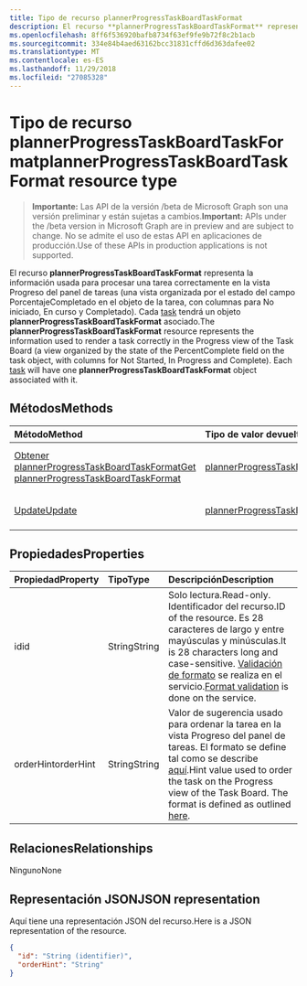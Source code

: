```yaml
---
title: Tipo de recurso plannerProgressTaskBoardTaskFormat
description: El recurso **plannerProgressTaskBoardTaskFormat** representa la información usada para procesar una tarea correctamente en la vista Progreso del panel de tareas (una vista organizada por el estado del campo PorcentajeCompletado en el objeto de la tarea, con columnas para No iniciado, En curso y Completado). Cada task tendrá un objeto **plannerProgressTaskBoardTaskFormat** asociado.
ms.openlocfilehash: 8ff6f536920bafb8734f63ef9fe9b72f8c2b1acb
ms.sourcegitcommit: 334e84b4aed63162bcc31831cffd6d363dafee02
ms.translationtype: MT
ms.contentlocale: es-ES
ms.lasthandoff: 11/29/2018
ms.locfileid: "27085328"
---
```

# <a name="plannerprogresstaskboardtaskformat-resource-type"></a><span data-ttu-id="d9b3d-104">Tipo de recurso plannerProgressTaskBoardTaskFormat</span><span class="sxs-lookup"><span data-stu-id="d9b3d-104">plannerProgressTaskBoardTaskFormat resource type</span></span>

> <span data-ttu-id="d9b3d-105">**Importante:** Las API de la versión /beta de Microsoft Graph son una versión preliminar y están sujetas a cambios.</span><span class="sxs-lookup"><span data-stu-id="d9b3d-105">**Important:** APIs under the /beta version in Microsoft Graph are in preview and are subject to change.</span></span> <span data-ttu-id="d9b3d-106">No se admite el uso de estas API en aplicaciones de producción.</span><span class="sxs-lookup"><span data-stu-id="d9b3d-106">Use of these APIs in production applications is not supported.</span></span>

<span data-ttu-id="d9b3d-p103">El recurso **plannerProgressTaskBoardTaskFormat** representa la información usada para procesar una tarea correctamente en la vista Progreso del panel de tareas (una vista organizada por el estado del campo PorcentajeCompletado en el objeto de la tarea, con columnas para No iniciado, En curso y Completado). Cada [task](plannertask.md) tendrá un objeto **plannerProgressTaskBoardTaskFormat** asociado.</span><span class="sxs-lookup"><span data-stu-id="d9b3d-p103">The **plannerProgressTaskBoardTaskFormat** resource represents the information used to render a task correctly in the Progress view of the Task Board (a view organized by the state of the PercentComplete field on the task object, with columns for Not Started, In Progress and Complete). Each [task](plannertask.md) will have one **plannerProgressTaskBoardTaskFormat** object associated with it.</span></span>


## <a name="methods"></a><span data-ttu-id="d9b3d-109">Métodos</span><span class="sxs-lookup"><span data-stu-id="d9b3d-109">Methods</span></span>

| <span data-ttu-id="d9b3d-110">Método</span><span class="sxs-lookup"><span data-stu-id="d9b3d-110">Method</span></span>           | <span data-ttu-id="d9b3d-111">Tipo de valor devuelto</span><span class="sxs-lookup"><span data-stu-id="d9b3d-111">Return Type</span></span>    |<span data-ttu-id="d9b3d-112">Descripción</span><span class="sxs-lookup"><span data-stu-id="d9b3d-112">Description</span></span>|
|:---------------|:--------|:----------|
|[<span data-ttu-id="d9b3d-113">Obtener plannerProgressTaskBoardTaskFormat</span><span class="sxs-lookup"><span data-stu-id="d9b3d-113">Get plannerProgressTaskBoardTaskFormat</span></span>](../api/plannerprogresstaskboardtaskformat-get.md) | [<span data-ttu-id="d9b3d-114">plannerProgressTaskBoardTaskFormat</span><span class="sxs-lookup"><span data-stu-id="d9b3d-114">plannerProgressTaskBoardTaskFormat</span></span>](plannerprogresstaskboardtaskformat.md) |<span data-ttu-id="d9b3d-115">Leer las propiedades y las relaciones del objeto **plannerProgressTaskBoardTaskFormat**.</span><span class="sxs-lookup"><span data-stu-id="d9b3d-115">Read properties and relationships of **plannerProgressTaskBoardTaskFormat** object.</span></span>|
|[<span data-ttu-id="d9b3d-116">Update</span><span class="sxs-lookup"><span data-stu-id="d9b3d-116">Update</span></span>](../api/plannerprogresstaskboardtaskformat-update.md) | [<span data-ttu-id="d9b3d-117">plannerProgressTaskBoardTaskFormat</span><span class="sxs-lookup"><span data-stu-id="d9b3d-117">plannerProgressTaskBoardTaskFormat</span></span>](plannerprogresstaskboardtaskformat.md)    |<span data-ttu-id="d9b3d-118">Actualizar el objeto **plannerProgressTaskBoardTaskFormat**.</span><span class="sxs-lookup"><span data-stu-id="d9b3d-118">Update **plannerProgressTaskBoardTaskFormat** object.</span></span> |

## <a name="properties"></a><span data-ttu-id="d9b3d-119">Propiedades</span><span class="sxs-lookup"><span data-stu-id="d9b3d-119">Properties</span></span>
| <span data-ttu-id="d9b3d-120">Propiedad</span><span class="sxs-lookup"><span data-stu-id="d9b3d-120">Property</span></span>     | <span data-ttu-id="d9b3d-121">Tipo</span><span class="sxs-lookup"><span data-stu-id="d9b3d-121">Type</span></span>   |<span data-ttu-id="d9b3d-122">Descripción</span><span class="sxs-lookup"><span data-stu-id="d9b3d-122">Description</span></span>|
|:---------------|:--------|:----------|
|<span data-ttu-id="d9b3d-123">id</span><span class="sxs-lookup"><span data-stu-id="d9b3d-123">id</span></span>|<span data-ttu-id="d9b3d-124">String</span><span class="sxs-lookup"><span data-stu-id="d9b3d-124">String</span></span>| <span data-ttu-id="d9b3d-125">Solo lectura.</span><span class="sxs-lookup"><span data-stu-id="d9b3d-125">Read-only.</span></span> <span data-ttu-id="d9b3d-126">Identificador del recurso.</span><span class="sxs-lookup"><span data-stu-id="d9b3d-126">ID of the resource.</span></span> <span data-ttu-id="d9b3d-127">Es 28 caracteres de largo y entre mayúsculas y minúsculas.</span><span class="sxs-lookup"><span data-stu-id="d9b3d-127">It is 28 characters long and case-sensitive.</span></span> <span data-ttu-id="d9b3d-128">[Validación de formato](tasks-identifiers-disclaimer.md) se realiza en el servicio.</span><span class="sxs-lookup"><span data-stu-id="d9b3d-128">[Format validation](tasks-identifiers-disclaimer.md) is done on the service.</span></span>|
|<span data-ttu-id="d9b3d-129">orderHint</span><span class="sxs-lookup"><span data-stu-id="d9b3d-129">orderHint</span></span>|<span data-ttu-id="d9b3d-130">String</span><span class="sxs-lookup"><span data-stu-id="d9b3d-130">String</span></span>|<span data-ttu-id="d9b3d-p105">Valor de sugerencia usado para ordenar la tarea en la vista Progreso del panel de tareas. El formato se define tal como se describe [aquí](planner-order-hint-format.md).</span><span class="sxs-lookup"><span data-stu-id="d9b3d-p105">Hint value used to order the task on the Progress view of the Task Board. The format is defined as outlined [here](planner-order-hint-format.md).</span></span>|

## <a name="relationships"></a><span data-ttu-id="d9b3d-133">Relaciones</span><span class="sxs-lookup"><span data-stu-id="d9b3d-133">Relationships</span></span>
<span data-ttu-id="d9b3d-134">Ninguno</span><span class="sxs-lookup"><span data-stu-id="d9b3d-134">None</span></span>


## <a name="json-representation"></a><span data-ttu-id="d9b3d-135">Representación JSON</span><span class="sxs-lookup"><span data-stu-id="d9b3d-135">JSON representation</span></span>
<span data-ttu-id="d9b3d-136">Aquí tiene una representación JSON del recurso.</span><span class="sxs-lookup"><span data-stu-id="d9b3d-136">Here is a JSON representation of the resource.</span></span>

<!-- {
  "blockType": "resource",
  "optionalProperties": [

  ],
  "@odata.type": "microsoft.graph.plannerProgressTaskBoardTaskFormat"
}-->

```json
{
  "id": "String (identifier)",
  "orderHint": "String"
}

```

<!-- uuid: 8fcb5dbc-d5aa-4681-8e31-b001d5168d79
2015-10-25 14:57:30 UTC -->
<!-- {
  "type": "#page.annotation",
  "description": "plannerProgressTaskBoardTaskFormat resource",
  "keywords": "",
  "section": "documentation",
  "tocPath": ""
}-->